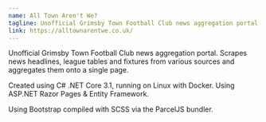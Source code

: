 ```yaml
---
name: All Town Aren't We?
tagline: Unofficial Grimsby Town Football Club news aggregation portal
link: https://alltownarentwe.co.uk/
---
```


Unofficial Grimsby Town Football Club news aggregation portal. Scrapes news headlines, league tables and fixtures from various sources and aggregates them onto a single page.

Created using C# .NET Core 3.1, running on Linux with Docker. Using ASP.NET Razor Pages & Entity Framework.

Using Bootstrap compiled with SCSS via the ParcelJS bundler.